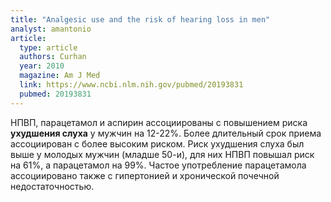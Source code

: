 ```yaml
---
title: "Analgesic use and the risk of hearing loss in men"
analyst: amantonio
article:
  type: article
  authors: Curhan
  year: 2010
  magazine: Am J Med
  link: https://www.ncbi.nlm.nih.gov/pubmed/20193831
  pubmed: 20193831
---
```


НПВП, парацетамол и аспирин ассоциированы с повышением риска **ухудшения слуха** у мужчин на 12-22%. Более длительный срок приема ассоциирован с более высоким риском. Риск ухудшения слуха был выше у молодых мужчин (младше 50-и), для них НПВП повышал риск на 61%, а парацетамол на 99%. Частое употребление парацетамола ассоциировано также с гипертонией и хронической почечной недостаточностью.
